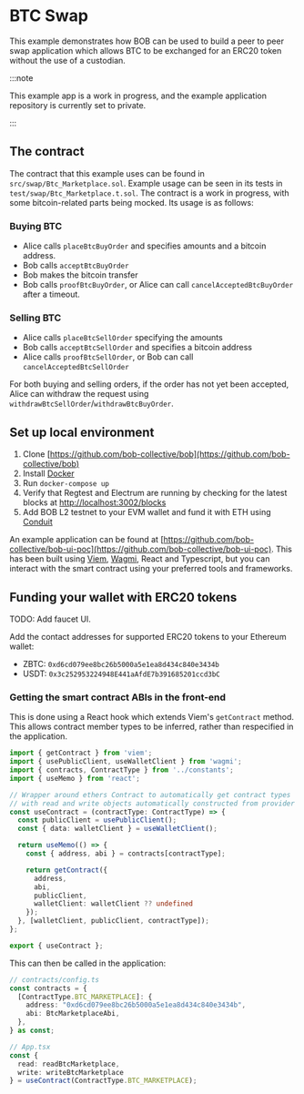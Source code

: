 # BTC Swap

This example demonstrates how BOB can be used to build a peer to peer swap application which allows BTC to be exchanged for an ERC20 token without the use of a custodian.

:::note

This example app is a work in progress, and the example application repository is currently set to private.

:::

## The contract

The contract that this example uses can be found in `src/swap/Btc_Marketplace.sol`. Example usage can be seen in its tests in `test/swap/Btc_Marketplace.t.sol`. The contract is a work in progress, with some bitcoin-related parts being mocked. Its usage is as follows:

### Buying BTC

- Alice calls `placeBtcBuyOrder` and specifies amounts and a bitcoin address.
- Bob calls `acceptBtcBuyOrder`
- Bob makes the bitcoin transfer
- Bob calls `proofBtcBuyOrder`, or Alice can call `cancelAcceptedBtcBuyOrder` after a timeout.

### Selling BTC

- Alice calls `placeBtcSellOrder` specifying the amounts
- Bob calls `acceptBtcSellOrder` and specifies a bitcoin address
- Alice calls `proofBtcSellOrder`, or Bob can call `cancelAcceptedBtcSellOrder`

For both buying and selling orders, if the order has not yet been accepted, Alice can withdraw the request using `withdrawBtcSellOrder`/`withdrawBtcBuyOrder`.


## Set up local environment

1. Clone [https://github.com/bob-collective/bob](https://github.com/bob-collective/bob)
2. Install [Docker](https://www.docker.com)
3. Run `docker-compose up`
4. Verify that Regtest and Electrum are running by checking for the latest blocks at [http://localhost:3002/blocks](http://localhost:3002/blocks)
5. Add BOB L2 testnet to your EVM wallet and fund it with ETH using [Conduit](https://app.conduit.xyz/published/view/fluffy-bob-7mjgi9pmtg)

An example application can be found at [https://github.com/bob-collective/bob-ui-poc](https://github.com/bob-collective/bob-ui-poc). This has been built using [Viem](https://viem.sh/), [Wagmi](https://wagmi.sh/), React and Typescript, but you can interact with the smart contract using your preferred tools and frameworks.

## Funding your wallet with ERC20 tokens

TODO: Add faucet UI.

Add the contact addresses for supported ERC20 tokens to your Ethereum wallet:

- ZBTC: `0xd6cd079ee8bc26b5000a5e1ea8d434c840e3434b`
- USDT: `0x3c252953224948E441aAfdE7b391685201ccd3bC`


### Getting the smart contract ABIs in the front-end

This is done using a React hook which extends Viem's `getContract` method. This allows contract member types to be inferred, rather than respecified in the application.

```ts
import { getContract } from 'viem';
import { usePublicClient, useWalletClient } from 'wagmi';
import { contracts, ContractType } from '../constants';
import { useMemo } from 'react';

// Wrapper around ethers Contract to automatically get contract types
// with read and write objects automatically constructed from provider and signer.
const useContract = (contractType: ContractType) => {
  const publicClient = usePublicClient();
  const { data: walletClient } = useWalletClient();

  return useMemo(() => {
    const { address, abi } = contracts[contractType];

    return getContract({
      address,
      abi,
      publicClient,
      walletClient: walletClient ?? undefined
    });
  }, [walletClient, publicClient, contractType]);
};

export { useContract };
```

This can then be called in the application:

```ts
// contracts/config.ts
const contracts = {
  [ContractType.BTC_MARKETPLACE]: {
    address: "0xd6cd079ee8bc26b5000a5e1ea8d434c840e3434b",
    abi: BtcMarketplaceAbi,
  },
} as const;

// App.tsx
const {
  read: readBtcMarketplace,
  write: writeBtcMarketplace
} = useContract(ContractType.BTC_MARKETPLACE);
```
